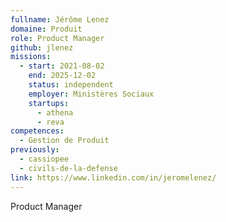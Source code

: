 ```yaml
---
fullname: Jérôme Lenez
domaine: Produit
role: Product Manager
github: jlenez
missions:
  - start: 2021-08-02
    end: 2025-12-02
    status: independent
    employer: Ministères Sociaux
    startups:
      - athena
      - reva
competences:
  - Gestion de Produit
previously:
  - cassiopee
  - civils-de-la-defense
link: https://www.linkedin.com/in/jeromelenez/
---
```

Product Manager
